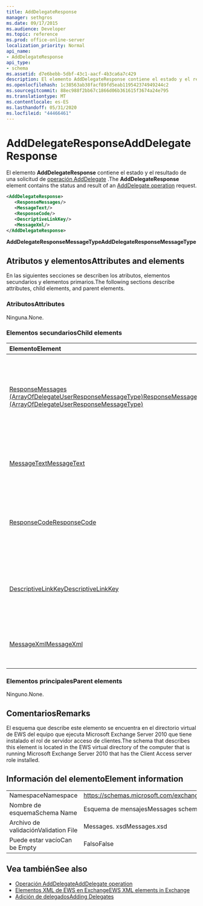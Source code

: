 ```yaml
---
title: AddDelegateResponse
manager: sethgros
ms.date: 09/17/2015
ms.audience: Developer
ms.topic: reference
ms.prod: office-online-server
localization_priority: Normal
api_name:
- AddDelegateResponse
api_type:
- schema
ms.assetid: d7e6bebb-5dbf-43c1-aacf-4b3ca6a7c429
description: El elemento AddDelegateResponse contiene el estado y el resultado de una solicitud de operación AddDelegate.
ms.openlocfilehash: 1c38563ab38facf89fd5eab119542374949244c2
ms.sourcegitcommit: 88ec988f2bb67c1866d06b361615f3674a24e795
ms.translationtype: MT
ms.contentlocale: es-ES
ms.lasthandoff: 05/31/2020
ms.locfileid: "44466461"
---
```

# <a name="adddelegateresponse"></a><span data-ttu-id="4b973-103">AddDelegateResponse</span><span class="sxs-lookup"><span data-stu-id="4b973-103">AddDelegateResponse</span></span>

<span data-ttu-id="4b973-104">El elemento **AddDelegateResponse** contiene el estado y el resultado de una solicitud de [operación AddDelegate](adddelegate-operation.md) .</span><span class="sxs-lookup"><span data-stu-id="4b973-104">The **AddDelegateResponse** element contains the status and result of an [AddDelegate operation](adddelegate-operation.md) request.</span></span> 
  
```xml
<AddDelegateResponse>
   <ResponseMessages/>
   <MessageText/>
   <ResponseCode/>
   <DescriptiveLinkKey/>
   <MessageXml/>
</AddDelegateResponse>
```

 <span data-ttu-id="4b973-105">**AddDelegateResponseMessageType**</span><span class="sxs-lookup"><span data-stu-id="4b973-105">**AddDelegateResponseMessageType**</span></span>
## <a name="attributes-and-elements"></a><span data-ttu-id="4b973-106">Atributos y elementos</span><span class="sxs-lookup"><span data-stu-id="4b973-106">Attributes and elements</span></span>

<span data-ttu-id="4b973-107">En las siguientes secciones se describen los atributos, elementos secundarios y elementos primarios.</span><span class="sxs-lookup"><span data-stu-id="4b973-107">The following sections describe attributes, child elements, and parent elements.</span></span>
  
### <a name="attributes"></a><span data-ttu-id="4b973-108">Atributos</span><span class="sxs-lookup"><span data-stu-id="4b973-108">Attributes</span></span>

<span data-ttu-id="4b973-109">Ninguna.</span><span class="sxs-lookup"><span data-stu-id="4b973-109">None.</span></span>
  
### <a name="child-elements"></a><span data-ttu-id="4b973-110">Elementos secundarios</span><span class="sxs-lookup"><span data-stu-id="4b973-110">Child elements</span></span>

|<span data-ttu-id="4b973-111">**Elemento**</span><span class="sxs-lookup"><span data-stu-id="4b973-111">**Element**</span></span>|<span data-ttu-id="4b973-112">**Descripción**</span><span class="sxs-lookup"><span data-stu-id="4b973-112">**Description**</span></span>|
|:-----|:-----|
|[<span data-ttu-id="4b973-113">ResponseMessages (ArrayOfDelegateUserResponseMessageType)</span><span class="sxs-lookup"><span data-stu-id="4b973-113">ResponseMessages (ArrayOfDelegateUserResponseMessageType)</span></span>](responsemessages-arrayofdelegateuserresponsemessagetype.md) <br/> |<span data-ttu-id="4b973-114">Contiene los mensajes de respuesta para una solicitud de administración de un delegado de servicios Web de Exchange.</span><span class="sxs-lookup"><span data-stu-id="4b973-114">Contains the response messages for an Exchange Web Services delegate management request.</span></span>  <br/> |
|[<span data-ttu-id="4b973-115">MessageText</span><span class="sxs-lookup"><span data-stu-id="4b973-115">MessageText</span></span>](messagetext.md) <br/> |<span data-ttu-id="4b973-116">Proporciona una descripción de texto del estado de la respuesta.</span><span class="sxs-lookup"><span data-stu-id="4b973-116">Provides a text description of the status of the response.</span></span>  <br/> |
|[<span data-ttu-id="4b973-117">ResponseCode</span><span class="sxs-lookup"><span data-stu-id="4b973-117">ResponseCode</span></span>](responsecode.md) <br/> |<span data-ttu-id="4b973-118">Proporciona un código de error que identifica el error específico que ha encontrado la solicitud.</span><span class="sxs-lookup"><span data-stu-id="4b973-118">Provides an error code that identifies the specific error that the request encountered.</span></span>  <br/> |
|[<span data-ttu-id="4b973-119">DescriptiveLinkKey</span><span class="sxs-lookup"><span data-stu-id="4b973-119">DescriptiveLinkKey</span></span>](descriptivelinkkey.md) <br/> |<span data-ttu-id="4b973-120">Actualmente no se usa y está reservado para su uso en el futuro.</span><span class="sxs-lookup"><span data-stu-id="4b973-120">Currently unused and is reserved for future use.</span></span> <span data-ttu-id="4b973-121">Contiene un valor de 0.</span><span class="sxs-lookup"><span data-stu-id="4b973-121">It contains a value of 0.</span></span>  <br/> |
|[<span data-ttu-id="4b973-122">MessageXml</span><span class="sxs-lookup"><span data-stu-id="4b973-122">MessageXml</span></span>](messagexml.md) <br/> |<span data-ttu-id="4b973-123">Proporciona información de respuesta de error adicional.</span><span class="sxs-lookup"><span data-stu-id="4b973-123">Provides additional error response information.</span></span>  <br/> |
   
### <a name="parent-elements"></a><span data-ttu-id="4b973-124">Elementos principales</span><span class="sxs-lookup"><span data-stu-id="4b973-124">Parent elements</span></span>

<span data-ttu-id="4b973-125">Ninguno.</span><span class="sxs-lookup"><span data-stu-id="4b973-125">None.</span></span>
  
## <a name="remarks"></a><span data-ttu-id="4b973-126">Comentarios</span><span class="sxs-lookup"><span data-stu-id="4b973-126">Remarks</span></span>

<span data-ttu-id="4b973-127">El esquema que describe este elemento se encuentra en el directorio virtual de EWS del equipo que ejecuta Microsoft Exchange Server 2010 que tiene instalado el rol de servidor acceso de clientes.</span><span class="sxs-lookup"><span data-stu-id="4b973-127">The schema that describes this element is located in the EWS virtual directory of the computer that is running Microsoft Exchange Server 2010 that has the Client Access server role installed.</span></span>
  
## <a name="element-information"></a><span data-ttu-id="4b973-128">Información del elemento</span><span class="sxs-lookup"><span data-stu-id="4b973-128">Element information</span></span>

|||
|:-----|:-----|
|<span data-ttu-id="4b973-129">Namespace</span><span class="sxs-lookup"><span data-stu-id="4b973-129">Namespace</span></span>  <br/> |https://schemas.microsoft.com/exchange/services/2006/messages  <br/> |
|<span data-ttu-id="4b973-130">Nombre de esquema</span><span class="sxs-lookup"><span data-stu-id="4b973-130">Schema Name</span></span>  <br/> |<span data-ttu-id="4b973-131">Esquema de mensajes</span><span class="sxs-lookup"><span data-stu-id="4b973-131">Messages schema</span></span>  <br/> |
|<span data-ttu-id="4b973-132">Archivo de validación</span><span class="sxs-lookup"><span data-stu-id="4b973-132">Validation File</span></span>  <br/> |<span data-ttu-id="4b973-133">Messages. xsd</span><span class="sxs-lookup"><span data-stu-id="4b973-133">Messages.xsd</span></span>  <br/> |
|<span data-ttu-id="4b973-134">Puede estar vacío</span><span class="sxs-lookup"><span data-stu-id="4b973-134">Can be Empty</span></span>  <br/> |<span data-ttu-id="4b973-135">Falso</span><span class="sxs-lookup"><span data-stu-id="4b973-135">False</span></span>  <br/> |
   
## <a name="see-also"></a><span data-ttu-id="4b973-136">Vea también</span><span class="sxs-lookup"><span data-stu-id="4b973-136">See also</span></span>

- [<span data-ttu-id="4b973-137">Operación AddDelegate</span><span class="sxs-lookup"><span data-stu-id="4b973-137">AddDelegate operation</span></span>](adddelegate-operation.md)
- [<span data-ttu-id="4b973-138">Elementos XML de EWS en Exchange</span><span class="sxs-lookup"><span data-stu-id="4b973-138">EWS XML elements in Exchange</span></span>](ews-xml-elements-in-exchange.md)
- [<span data-ttu-id="4b973-139">Adición de delegados</span><span class="sxs-lookup"><span data-stu-id="4b973-139">Adding Delegates</span></span>](https://msdn.microsoft.com/library/3a744150-66a3-4a13-9433-793603ba5038%28Office.15%29.aspx)

